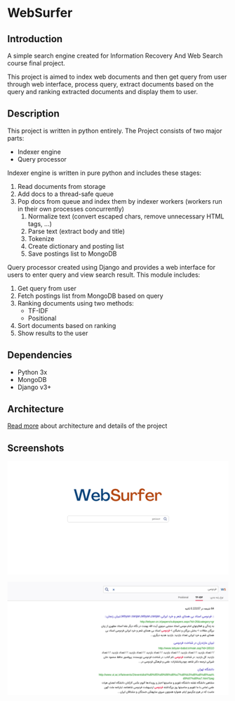 # WebSurfer
## Introduction
A simple search engine created for Information Recovery And Web Search course final project.

This project is aimed to index web documents and then get query from user through web interface, process query, extract documents based on the query and ranking extracted documents and display them to user.

## Description
This project is written in python entirely. The Project consists of two major parts:
* Indexer engine
* Query processor

Indexer engine is written in pure python and includes these stages:
1. Read documents from storage
2. Add docs to a thread-safe queue
3. Pop docs from queue and index them by indexer workers (workers run in their own processes concurrently)
    1. Normalize text (convert escaped chars, remove unnecessary HTML tags, ...)
    2. Parse text (extract body and title)
    3. Tokenize
    4. Create dictionary and posting list
    5. Save postings list to MongoDB

Query processor created using Django and provides a web interface for users to enter query and view search result. This module includes:
1. Get query from user
2. Fetch postings list from MongoDB based on query
3. Ranking documents using two methods:
    * TF-IDF
    * Positional
4. Sort documents based on ranking
5. Show results to the user

## Dependencies
* Python 3x
* MongoDB
* Django v3+

## Architecture
[Read more](./presentation/SearchEngines-Fall2020.pdf) about architecture and details of the project

## Screenshots
![](./screenshots/screenshot1.png)


![](./screenshots/screenshot2.png)